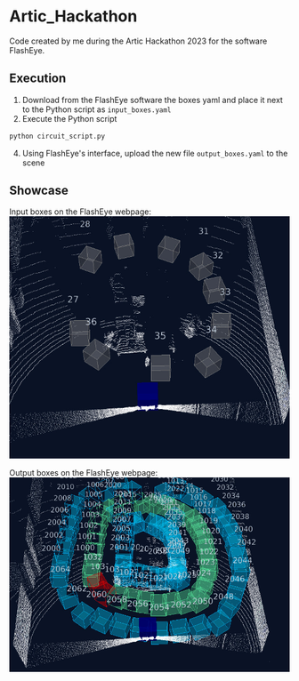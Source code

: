 # Artic_Hackathon

Code created by me during the Artic Hackathon 2023 for the software FlashEye.

## Execution

1. Download from the FlashEye software the boxes yaml and place it next to the Python script as `input_boxes.yaml`
3. Execute the Python script
```bash
python circuit_script.py
```
4. Using FlashEye's interface, upload the new file `output_boxes.yaml` to the scene

## Showcase

Input boxes on the FlashEye webpage:
![input image](./images/input.jpeg)

Output boxes on the FlashEye webpage:
![output image](./images/output.jpeg)
